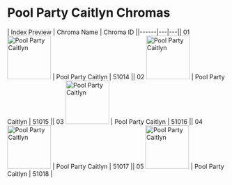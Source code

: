 # Pool Party Caitlyn Chromas

| Index  Preview | Chroma Name | Chroma ID ||------|---|---|| 01  <img src='https://raw.communitydragon.org/latest/plugins/rcp-be-lol-game-data/global/default/v1/champion-chroma-images/51/51014.png' alt='Pool Party Caitlyn' width='100'> | Pool Party Caitlyn | 51014 || 02  <img src='https://raw.communitydragon.org/latest/plugins/rcp-be-lol-game-data/global/default/v1/champion-chroma-images/51/51015.png' alt='Pool Party Caitlyn' width='100'> | Pool Party Caitlyn | 51015 || 03  <img src='https://raw.communitydragon.org/latest/plugins/rcp-be-lol-game-data/global/default/v1/champion-chroma-images/51/51016.png' alt='Pool Party Caitlyn' width='100'> | Pool Party Caitlyn | 51016 || 04  <img src='https://raw.communitydragon.org/latest/plugins/rcp-be-lol-game-data/global/default/v1/champion-chroma-images/51/51017.png' alt='Pool Party Caitlyn' width='100'> | Pool Party Caitlyn | 51017 || 05  <img src='https://raw.communitydragon.org/latest/plugins/rcp-be-lol-game-data/global/default/v1/champion-chroma-images/51/51018.png' alt='Pool Party Caitlyn' width='100'> | Pool Party Caitlyn | 51018 |